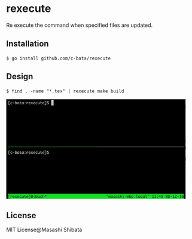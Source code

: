 # rexecute

Re execute the command when specified files are updated.

## Installation

```console
$ go install github.com/c-bata/rexecute
```

## Design

```console
$ find . -name "*.tex" | rexecute make build
```

![rexecute demo](./rexecute-demo.gif)

## License

MIT License@Masashi Shibata


